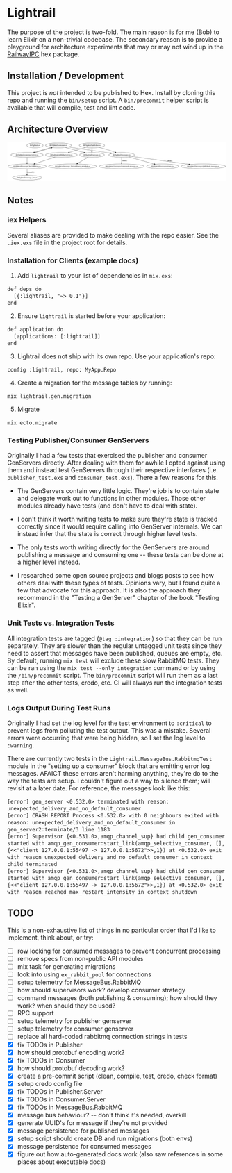 # Lightrail

The purpose of the project is two-fold. The main reason is for me (Bob) to learn Elixir on a non-trivial codebase. The secondary reason is to provide a playground for architecture experiments that may or may not wind up in the [RailwayIPC](https://github.com/learn-co/railway_ipc) hex package.

## Installation / Development

This project is _not_ intended to be published to Hex. Install by cloning this repo and running the `bin/setup` script. A `bin/precommit` helper script is available that will compile, test and lint code.

## Architecture Overview
![Architecture](xref_graph.png)

## Notes

### iex Helpers
Several aliases are provided to make dealing with the repo easier. See the `.iex.exs` file in the project root for details.

### Installation for Clients (example docs)
1. Add `lightrail` to your list of dependencies in `mix.exs`:

```
def deps do
  [{:lightrail, "~> 0.1"}]
end
```

2. Ensure `lightrail` is started before your application:

```
def application do
  [applications: [:lightrail]]
end
```

3. Lightrail does not ship with its own repo. Use your application's repo:

```
config :lightrail, repo: MyApp.Repo
```

4. Create a migration for the message tables by running:

```
mix lightrail.gen.migration
```

5. Migrate

```
mix ecto.migrate
```

### Testing Publisher/Consumer GenServers

Originally I had a few tests that exercised the publisher and consumer GenServers directly. After dealing with them for awhile I opted against using them and instead test GenServers through their respective interfaces (i.e. `publisher_test.exs` and `consumer_test.exs`). There a few reasons for this.

* The GenServers contain very little logic. They're job is to contain state and delegate work out to functions in other modules. Those other modules already have tests (and don't have to deal with state).

* I don't think it worth writing tests to make sure they're state is tracked correctly since it would require calling into GenServer internals. We can instead infer that the state is correct through higher level tests.

* The only tests worth writing directly for the GenServers are around publishing a message and consuming one -- these tests can be done at a higher level instead.

* I researched some open source projects and blogs posts to see how others deal with these types of tests. Opinions vary, but I found quite a few that advocate for this approach. It is also the approach they recommend in the "Testing a GenServer" chapter of the book "Testing Elixir".

### Unit Tests vs. Integration Tests
All integration tests are tagged (`@tag :integration`) so that they can be run separately. They are slower than the regular untagged unit tests since they need to assert that messages have been published, queues are empty, etc. By default, running `mix test` will exclude these slow RabbitMQ tests. They can be ran using the `mix test --only integration` command or by using the `/bin/precommit` script. The `bin/precommit` script will run them as a last step after the other tests, credo, etc. CI will always run the integration tests as well.

### Logs Output During Test Runs
Originally I had set the log level for the test environment to `:critical` to prevent logs from polluting the test output. This was a mistake. Several errors were occurring that were being hidden, so I set the log level to `:warning`.

There are currently two tests in the `Lightrail.MessageBus.RabbitmqTest` module in the "setting up a consumer" block that are emitting error log messages. AFAICT these errors aren't harming anything, they're do to the way the tests are setup. I couldn't figure out a way to silence them; will revisit at a later date. For reference, the messages look like this:

```
[error] gen_server <0.532.0> terminated with reason: unexpected_delivery_and_no_default_consumer
[error] CRASH REPORT Process <0.532.0> with 0 neighbours exited with reason: unexpected_delivery_and_no_default_consumer in gen_server2:terminate/3 line 1183
[error] Supervisor {<0.531.0>,amqp_channel_sup} had child gen_consumer started with amqp_gen_consumer:start_link(amqp_selective_consumer, [], {<<"client 127.0.0.1:55497 -> 127.0.0.1:5672">>,1}) at <0.532.0> exit with reason unexpected_delivery_and_no_default_consumer in context child_terminated
[error] Supervisor {<0.531.0>,amqp_channel_sup} had child gen_consumer started with amqp_gen_consumer:start_link(amqp_selective_consumer, [], {<<"client 127.0.0.1:55497 -> 127.0.0.1:5672">>,1}) at <0.532.0> exit with reason reached_max_restart_intensity in context shutdown
```

## TODO
This is a non-exhaustive list of things in no particular order that I'd like to implement, think about, or try:

- [ ] row locking for consumed messages to prevent concurrent processing
- [ ] remove specs from non-public API modules
- [ ] mix task for generating migrations
- [ ] look into using `ex_rabbit_pool` for connections
- [ ] setup telemetry for MessageBus.RabbitMQ
- [ ] how should supervisors work? develop consumer strategy
- [ ] command messages (both publishing & consuming); how should they work? when should they be used?
- [ ] RPC support
- [ ] setup telemetry for publisher genserver
- [ ] setup telemetry for consumer genserver
- [ ] replace all hard-coded rabbitmq connection strings in tests
- [x] fix TODOs in Publisher
- [x] how should protobuf encoding work?
- [x] fix TODOs in Consumer
- [x] how should protobuf decoding work?
- [x] create a pre-commit script (clean, compile, test, credo, check format)
- [x] setup credo config file
- [x] fix TODOs in Publisher.Server
- [x] fix TODOs in Consumer.Server
- [x] fix TODOs in MessageBus.RabbitMQ
- [x] message bus behaviour? -- don't think it's needed, overkill
- [x] generate UUID's for message if they're not provided
- [x] message persistence for published messages
- [x] setup script should create DB and run migrations (both envs)
- [x] message persistence for consumed messages
- [x] figure out how auto-generated docs work (also saw references in some places about executable docs)
